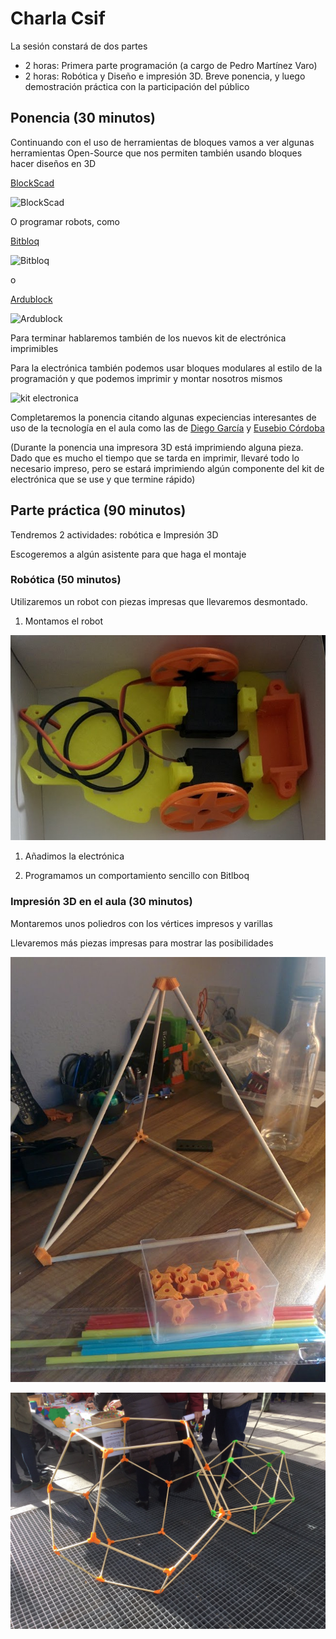 # Charla Csif

La sesión constará de dos partes

* 2 horas: Primera parte programación (a cargo de Pedro Martínez Varo)
* 2 horas: Robótica y Diseño e impresión 3D. Breve ponencia, y luego demostración práctica con la participación del público


## Ponencia (30 minutos)

Continuando con el uso de herramientas de bloques vamos a ver algunas herramientas Open-Source que nos permiten también usando bloques hacer diseños en 3D

[BlockScad](https://www.blockscad3d.com/)

![BlockScad](https://d2.alternativeto.net/dist/s/blockscad_212565_full.png?format=jpg&width=1200&height=1200&mode=crop&upscale=false)

O programar robots, como

[Bitbloq](http://bitbloq.bq.com)

![Bitbloq](http://www.untipodigital.com/wp-content/uploads/2016/04/Bitbloq-V2_03.jpg)

o

[Ardublock](http://blog.ardublock.com)

![Ardublock](http://blog.ardublock.com/wp-content/uploads/2014/07/untitled6.jpg)


Para terminar hablaremos también de los nuevos kit de electrónica imprimibles

Para la electrónica también podemos usar bloques modulares al estilo de la programación y que podemos imprimir y montar nosotros mismos

![kit electronica](./images/KitElectrónica.jpg)

Completaremos la ponencia citando algunas expeciencias interesantes de uso de la tecnología en el aula como las de [Diego García](https://unblogfantasticoenguevejar.blogspot.com.es/) y [Eusebio Córdoba](http://tercero.ceipsansebastian.net/)

(Durante la ponencia una impresora 3D está imprimiendo alguna pieza. Dado que es mucho el tiempo que se tarda en imprimir, llevaré todo lo necesario impreso, pero se estará imprimiendo algún componente del kit de electrónica que se use y que termine rápido)


## Parte práctica (90 minutos)

Tendremos 2 actividades: robótica e Impresión 3D

Escogeremos a algún asistente para que haga el montaje

### Robótica (50 minutos)

Utilizaremos un robot con piezas impresas que llevaremos desmontado.

1. Montamos el robot

![robot](./images/Minirobot.jpg)

1. Añadimos la electrónica

1. Programamos un comportamiento sencillo con Bitlboq

### Impresión 3D en el aula (30 minutos)

Montaremos unos poliedros con los vértices impresos y varillas

Llevaremos más piezas impresas para mostrar las posibilidades

![Tetraedro](./images/Tetraedro.jpg)

![Icosaedro](./images/Icosaedro.jpg)
